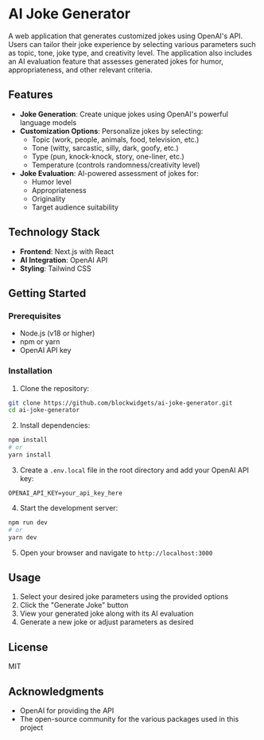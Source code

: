 # AI Joke Generator

A web application that generates customized jokes using OpenAI's API. Users can tailor their joke experience by selecting various parameters such as topic, tone, joke type, and creativity level. The application also includes an AI evaluation feature that assesses generated jokes for humor, appropriateness, and other relevant criteria.

## Features

- **Joke Generation**: Create unique jokes using OpenAI's powerful language models
- **Customization Options**: Personalize jokes by selecting:
  - Topic (work, people, animals, food, television, etc.)
  - Tone (witty, sarcastic, silly, dark, goofy, etc.)
  - Type (pun, knock-knock, story, one-liner, etc.)
  - Temperature (controls randomness/creativity level)
- **Joke Evaluation**: AI-powered assessment of jokes for:
  - Humor level
  - Appropriateness
  - Originality
  - Target audience suitability

## Technology Stack

- **Frontend**: Next.js with React
- **AI Integration**: OpenAI API
- **Styling**: Tailwind CSS

## Getting Started

### Prerequisites

- Node.js (v18 or higher)
- npm or yarn
- OpenAI API key

### Installation

1. Clone the repository:
```bash
git clone https://github.com/blockwidgets/ai-joke-generator.git
cd ai-joke-generator
```

2. Install dependencies:
```bash
npm install
# or
yarn install
```

3. Create a `.env.local` file in the root directory and add your OpenAI API key:
```
OPENAI_API_KEY=your_api_key_here
```

4. Start the development server:
```bash
npm run dev
# or
yarn dev
```

5. Open your browser and navigate to `http://localhost:3000`

## Usage

1. Select your desired joke parameters using the provided options
2. Click the "Generate Joke" button
3. View your generated joke along with its AI evaluation
4. Generate a new joke or adjust parameters as desired

## License

MIT

## Acknowledgments

- OpenAI for providing the API
- The open-source community for the various packages used in this project